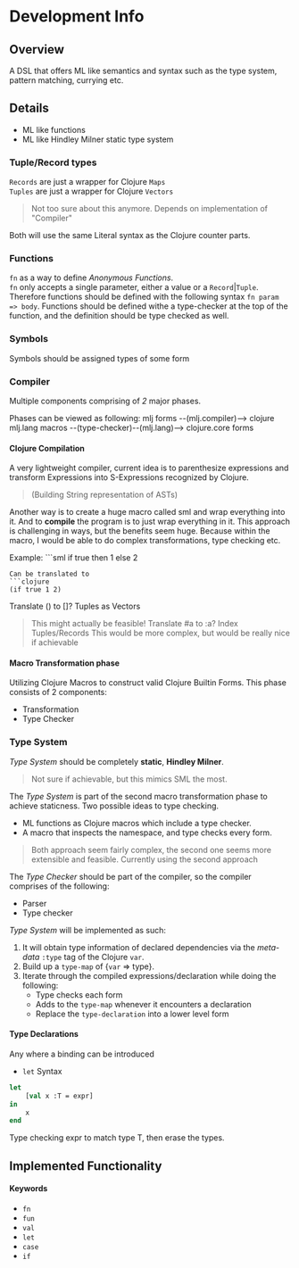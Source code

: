 # Development Info

## Overview
A DSL that offers ML like semantics and syntax such as the type system, pattern
matching, currying etc.

## Details
- ML like functions
- ML like Hindley Milner static type system

### Tuple/Record types
`Records` are just a wrapper for Clojure `Maps`  
`Tuples` are just a wrapper for Clojure `Vectors`  
> Not too sure about this anymore. Depends on implementation of "Compiler"

Both will use the same Literal syntax as the Clojure counter parts.

### Functions
`fn` as a way to define *Anonymous Functions*.  
`fn` only accepts a single parameter, either a value or a `Record`|`Tuple`.  
Therefore functions should be defined with the following syntax `fn param => body`.
Functions should be defined withe a type-checker at the top of the function, and the definition should be type
checked as well.

### Symbols
Symbols should be assigned types of some form

### Compiler
Multiple components comprising of *2* major phases.

Phases can be viewed as following:
mlj forms --(mlj.compiler)--> clojure mlj.lang macros --(type-checker)--(mlj.lang)--> clojure.core forms

#### Clojure Compilation
A very lightweight compiler, current idea is to parenthesize
expressions and transform Expressions into S-Expressions recognized by Clojure.  
> (Building String representation of ASTs)

Another way is to create a huge macro called sml and wrap everything into it.
And to **compile** the program is to just wrap everything in it.
This approach is challenging in ways, but the benefits seem huge. Because within
the macro, I would be able to do complex transformations, type checking etc.

Example: ```sml if true then 1 else 2
```  
Can be translated to
```clojure
(if true 1 2)
```

Translate () to []? Tuples as Vectors
> This might actually be feasible!
Translate #a to :a? Index Tuples/Records
> This would be more complex, but would be really nice if achievable

#### Macro Transformation phase
Utilizing Clojure Macros to construct valid Clojure Builtin Forms.
This phase consists of 2 components:
* Transformation
* Type Checker

### Type System
*Type System* should be completely **static**, **Hindley Milner**.
> Not sure if achievable, but this mimics SML the most.

The *Type System* is part of the second macro transformation phase to achieve staticness.
Two possible ideas to type checking.
* ML functions as Clojure macros which include a type checker.
* A macro that inspects the namespace, and type checks every form.
> Both approach seem fairly complex, the second one seems more extensible and feasible.
> Currently using the second approach

The *Type Checker* should be part of the compiler, so the compiler comprises of the following:
* Parser
* Type checker

*Type System* will be implemented as such:
1. It will obtain type information of declared dependencies via the *meta-data* `:type` tag of
the Clojure `var`.
2. Build up a `type-map` of {`var` => type}.
3. Iterate through the compiled expressions/declaration while doing the following:
	- Type checks each form
	- Adds to the `type-map` whenever it encounters a declaration
	- Replace the `type-declaration` into a lower level form

#### Type Declarations
Any where a binding can be introduced
- `let`
Syntax
```sml
let
	[val x :T = expr]
in
	x
end
```
Type checking expr to match type T, then erase the types.

## Implemented Functionality
#### Keywords
- `fn`
- `fun`
- `val`
- `let`
- `case`
- `if`

